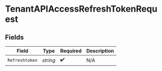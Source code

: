 # TenantAPIAccessRefreshTokenRequest


## Fields

| Field              | Type               | Required           | Description        |
| ------------------ | ------------------ | ------------------ | ------------------ |
| `Refreshtoken`     | *string*           | :heavy_check_mark: | N/A                |